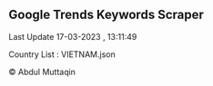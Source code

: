 

## Google Trends Keywords Scraper 
 
Last Update 17-03-2023 , 13:11:49

Country List :
VIETNAM.json



© Abdul Muttaqin 

